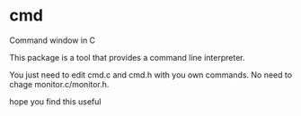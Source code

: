 # cmd
Command window in C


This package is a tool that provides a command line interpreter.

You just need to edit cmd.c and cmd.h with you own commands.
No need to chage monitor.c/monitor.h.

hope you find this useful




